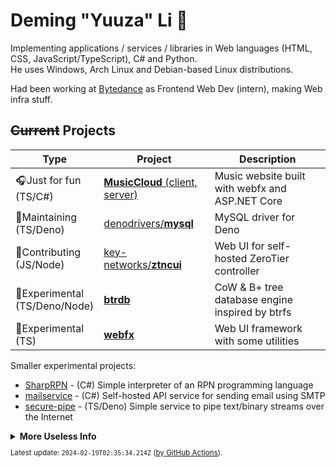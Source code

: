 # Deming "Yuuza" Li 🦊

Implementing applications / services / libraries in Web languages (HTML, CSS, JavaScript/TypeScript), C# and Python.  
He uses Windows, Arch Linux and Debian-based Linux distributions.

Had been working at [Bytedance](http://github.com/bytedance) as Frontend Web Dev (intern), making Web infra stuff.

## ~~Current~~ Projects

| Type | Project | Description |
| --- | --- | --- |
| 🎧Just for fun <br>(TS/C#) | [**MusicCloud** (client,](https://github.com/lideming/MusicCloud) [server)](https://github.com/lideming/MusicCloudServer)   | Music website built with webfx and ASP.NET Core   |
|🔨Maintaining<br>(TS/Deno) | [denodrivers/**mysql**](https://github.com/denodrivers/mysql) | MySQL driver for Deno
|🚀Contributing<br>(JS/Node) | [key-networks/**ztncui**](https://github.com/key-networks/ztncui) | Web UI for self-hosted ZeroTier controller
|🧪Experimental<br>(TS/Deno/Node) | [**btrdb**](https://github.com/lideming/btrdb) | CoW & B+ tree database engine inspired by btrfs
|🧪Experimental<br>(TS) | [**webfx**](https://github.com/lideming/webfx) | Web UI framework with some utilities

Smaller experimental projects:

* [SharpRPN](https://github.com/lideming/SharpRPN) -
  (C#) Simple interpreter of an RPN programming language
* [mailservice](https://github.com/lideming/mailservice) -
  (C#) Self-hosted API service for sending email using SMTP
* [secure-pipe](https://github.com/lideming/secure-pipe) -
  (TS/Deno) Simple service to pipe text/binary streams over the Internet


<details>
  <summary><b>More Useless Info</b></summary>
  
  <p></p>

<details>
  <summary><b>"Yuuza"</b></summary>

When he was asked to name the first user at Windows OOBE:

> "User" _(English)_
>
> -> "ユーザ" (_Japanese katakana for "user"_)
>
> -> "Yuuza" (_Romanized_)

<small>
The information here is provided by Deming himself, written by Yuuza.
</small>

</details>

<details>
  <summary><b>Devices</b></summary>
  
**Main/Power Desktop**
Type | Model / Spec
-----|-----
CPU | AMD Ryzen 7 5800 (8c16t @ ~4.4 GHz)
RAM | 32 GiB DDR4
SSD | 2 TB
HDD | 4 TB
GPU | GeForce RTX 4070 (12 GiB VRAM)
Mouse | Logitech G304
Keyboard | [NiZ X87EC](https://www.nizkeyboard.com/products/niz-2019-new-x87-electro-capacitive-bluetooth-keyboard-non-rgb-white-black?variant=30347148034119) (Thank [VisualDust](https://github.com/visualDust))

**Main Mobile Laptop (ThinkPad T480)**
Type | Model / Spec
-----|-----
CPU | Intel i5 8350U (4c8t @ ~3.3 GHz)
RAM | 8 GiB
SSD | 1 TB (VisualDust DIY)

**Old Gaming Laptop (CLEVO)**
Type | Model / Spec
-----|-----
CPU | Intel i5 8th Gen (6c6t @ ~3.8 GHz)
RAM | 16 GiB DDR4
SSD | 256 GB
HDD | 2 TB (WD Blue, SMR, with [tiered storage](https://github.com/freemansoft/win10-storage-spaces/))
GPU | GeForce GTX 1050 Ti (4 GiB VRAM)

**Old Mobile Laptop (ThinkPad X230)**
Type | Model / Spec
-----|-----
CPU | Intel i5 3th Gen (2c4t @ ~3.0 GHz)
RAM | 12 GiB DDR3
SSD | 256 GB
HDD | 1 TB (Seagate, SMR, with [lvmcache](https://man7.org/linux/man-pages/man7/lvmcache.7.html))

</details>

</details>

<small>

Latest update: `2024-02-19T02:35:34.214Z` ([by GitHub Actions](https://github.com/lideming/lideming/tree/ci)).

</small>
